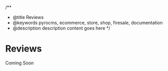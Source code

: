 /**
 * @title Reviews
 * @keywords pyrocms, ecommerce, store, shop, firesale, documentation
 * @description description content goes here
 */
# Reviews

Coming Soon